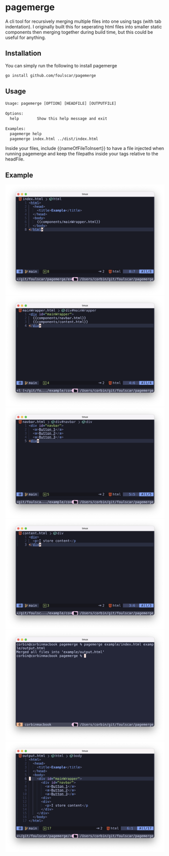 # pagemerge
A cli tool for recursively merging multiple files into one using tags (with tab indentation). I originally built this for seperating html files into smaller static components then merging together during build time, but this could be useful for anything.

## Installation
You can simply run the following to install pagemerge
```bash
go install github.com/foulscar/pagemerge
```

## Usage
```
Usage: pagemerge [OPTION] [HEADFILE] [OUTPUTFILE]

Options:
  help        Show this help message and exit

Examples:
  pagemerge help
  pagemerge index.html ../dist/index.html
```

Inside your files, include {{nameOfFileToInsert}} to have a file injected when running pagemerge and keep the filepaths inside your tags relative to the headFile.

## Example
![index.html](images/index.png)
![mainWrapper.html](images/mainWrapper.png)
![navbar.html](images/navbar.png)
![content.html](images/content.png)
![pagemerge](images/command.png)
![output.html](images/output.png)
